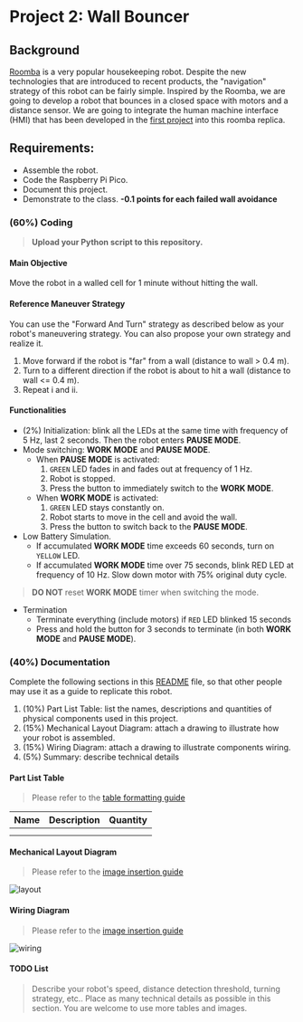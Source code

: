 # Project 2: Wall Bouncer

## Background
[Roomba](https://www.irobot.com/en_US/roomba.html) is a very popular housekeeping robot. Despite the new technologies that are introduced to recent products, the "navigation" strategy of this robot can be fairly simple. Inspired by the Roomba, we are going to develop a robot that bounces in a closed space with motors and a distance sensor. We are going to integrate the human machine interface (HMI) that has been developed in the [first project](https://classroom.github.com/a/jYniyPtg) into this roomba replica. 

## Requirements:
- Assemble the robot.
- Code the Raspberry Pi Pico.
- Document this project.
- Demonstrate to the class. **-0.1 points for each failed wall avoidance**

### (60%) Coding
> **Upload your Python script to this repository.** 

#### Main Objective
Move the robot in a walled cell for 1 minute without hitting the wall.

#### Reference Maneuver Strategy
You can use the "Forward And Turn" strategy as described below as your robot's maneuvering strategy. You can also propose your own strategy and realize it. 
  1. Move forward if the robot is "far" from a wall (distance to wall > 0.4 m).
  2. Turn to a different direction if the robot is about to hit a wall (distance to wall <= 0.4 m).
  3. Repeat i and ii.

#### Functionalities 
- (2%) Initialization: blink all the LEDs at the same time with frequency of 5 Hz, last 2 seconds. Then the robot enters **PAUSE MODE**.
- Mode switching: **WORK MODE** and **PAUSE MODE**.
  - When **PAUSE MODE** is activated:
    1. `GREEN` LED fades in and fades out at frequency of 1 Hz.
    2. Robot is stopped.
    3. Press the button to immediately switch to the **WORK MODE**.
  - When **WORK MODE** is activated:
    1. `GREEN` LED stays constantly on.
    2. Robot starts to move in the cell and avoid the wall.
    3. Press the button to switch back to the **PAUSE MODE**.
- Low Battery Simulation.
  - If accumulated **WORK MODE** time exceeds 60 seconds, turn on `YELLOW` LED.
  - If accumulated **WORK MODE** time over 75 seconds, blink RED LED at frequency of 10 Hz. Slow down motor with 75% original duty cycle.
> **DO NOT** reset **WORK MODE** timer when switching the mode.
- Termination
  - Terminate everything (include motors) if `RED` LED blinked 15 seconds
  - Press and hold the button for 3 seconds to terminate (in both **WORK MODE** and **PAUSE MODE**).
    
### (40%) Documentation
Complete the following sections in this [README](/README.md) file, so that other people may use it as a guide to replicate this robot.

1. (10%) Part List Table: list the names, descriptions and quantities of physical components used in this project.
2. (15%) Mechanical Layout Diagram: attach a drawing to illustrate how your robot is assembled.
3. (15%) Wiring Diagram: attach a drawing to illustrate components wiring.
4. (5%) Summary: describe technical details

#### Part List Table
> Please refer to the [table formatting guide](https://docs.github.com/en/get-started/writing-on-github/working-with-advanced-formatting/organizing-information-with-tables)

| Name | Description | Quantity |
| :--- | :---        |  :---:   |
|      |             |          |
|      |             |          |

#### Mechanical Layout Diagram
> Please refer to the [image insertion guide](https://docs.github.com/en/get-started/writing-on-github/getting-started-with-writing-and-formatting-on-github/basic-writing-and-formatting-syntax#images)

![layout](link)

#### Wiring Diagram
> Please refer to the [image insertion guide](https://docs.github.com/en/get-started/writing-on-github/getting-started-with-writing-and-formatting-on-github/basic-writing-and-formatting-syntax#images)

![wiring](link)

#### TODO List
> Describe your robot's speed, distance detection threshold, turning strategy, etc.. Place as many technical details as possible in this section. You are welcome to use more tables and images.
